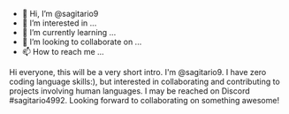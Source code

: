 - 👋 Hi, I’m @sagitario9
- 👀 I’m interested in ...
- 🌱 I’m currently learning ...
- 💞️ I’m looking to collaborate on ...
- 📫 How to reach me ...

<!---
sagitario9/sagitario9 is a ✨ special ✨ repository because its `README.md` (this file) appears on your GitHub profile.
You can click the Preview link to take a look at your changes.
--->
Hi everyone, this will be a very short intro.
I'm @sagitario9. I have zero coding language skills:), but interested in collaborating and contributing to projects involving human languages.
I may be reached on Discord #sagitario4992. Looking forward to collaborating on something awesome!
